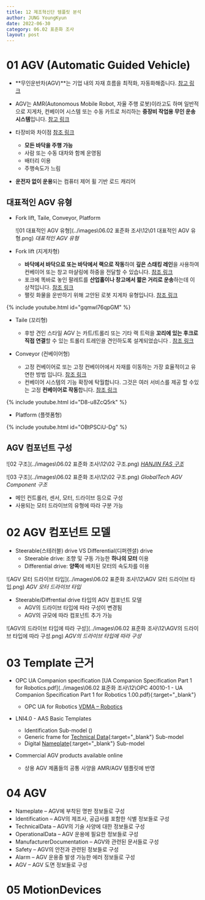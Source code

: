```yaml
---
title: 12 제조혁신단 템플릿 분석
author: JUNG YoungKyun
date: 2022-06-30
category: 06.02 표준화 조사
layout: post
---
```


# 01 AGV (Automatic Guided Vehicle)
- **무인운반차(AGV)**는 기업 내의 자재 흐름을 최적화, 자동화해줍니다. [참고 링크](https://www.ssi-schaefer.com/ko-kr/products/conveying-transport/automated-guided-vehicles)
- AGV는 AMR(Autonomous Mobile Robot, 자율 주행 로봇)이라고도 하며 일반적으로 지게차, 컨베이어 시스템 또는 수동 카트로 처리하는 **중장비 작업용 무인 운송 시스템**입니다. [참고 링크](https://www.rls.si/ko/applications/agv)
- 타장비와 차이점 [참조 링크](https://m.blog.naver.com/PostView.naver?isHttpsRedirect=true&blogId=agvsoft&logNo=221749955029)
    - **모든 바닥을 주행 가능**
    - 사람 또는 수동 대차와 함께 운영됨
    - 배터리 이용
    - 주행속도가 느림

- **운전자 없이 운용**되는 컴퓨터 제어 휠 기반 로드 캐리어
## 대표적인 AGV 유형
-  Fork lift, Taile, Conveyor, Platform

    ![01 대표적인 AGV 유형](../images\06.02 표준화 조사\12\01 대표적인 AGV 유형.png)
    *대표적인 AGV 유형*

- Fork lift (지게차형)
    - **바닥에서 바닥으로 또는 바닥에서 랙으로 작동**하여 **깊은 스태킹 레인**을 사용하여 컨베이어 또는 창고 마샬링에 하중을 전달할 수 있습니다. [참조 링크](https://maxagv.com/automated-guided-vehicle/)
    - 포크에 똑바로 놓인 팔레트를 **산업홀이나 창고에서 짧은 거리로 운송**하는데 이상적입니다. [참조 링크](https://www.asseco-ceit.com/en/agv-systems/forklift-agvs/)
    - 팰릿 화물을 운반하기 위해 고안된 로봇 지게차 유형입니다. [참조 링크](https://www.agvnetwork.com/automatic-forklift-agv)

{% include youtube.html id="gqmwl76qpGM" %}

- Taile (꼬리형)
    - 후방 견인 스타일 AGV 는 카트/트롤리 또는 기타 랙 트럭을 **꼬리에 있는 후크로 직접 연결**할 수 있는 트롤리 트레인을 견인하도록 설계되었습니다 . [참조 링크](https://saintechrobotics.com/product/magnetic-guide-agv-tail-traction-type-tow-multi-trolley-carts/)
    
- Conveyor (컨베이어형)
    - 고정 컨베이어로 또는 고정 컨베이어에서 자재를 이동하는 가장 효율적이고 유연한 방법 입니다. [참조 링크](https://www.agvnetwork.com/unit-load-agv-automated-vehicle)
    - 컨베이어 시스템의 기능 확장에 탁월합니다. 그것은 여러 서비스를 제공 할 수있는 고정 **컨베이어로 작동**합니다. [참조 링크](https://www.rocla-agv.com/en/products/awt-conveyor)
    
{% include youtube.html id="D8-u8ZcQ5rk" %}

- Platform (플렛폼형)

{% include youtube.html id="OBtPSCiU-Dg" %}
            
## AGV 컴포넌트 구성

![02 구조](../images\06.02 표준화 조사\12\02 구조.png)
*[HANJIN FAS 구조](http://hjfas.com/system07)*

![03 구조](../images\06.02 표준화 조사\12\02 구조.png)
*GlobalTech AGV Component 구조*

- 메인 컨트롤러, 센서, 모터, 드라이브 등으로 구성
- 사용되는 모터 드라이브의 유형에 따라 구분 가능

# 02 AGV 컴포넌트 모델
- Steerable(스테러블) drive VS Differential(디퍼렌셜) drive
    - Steerable drive: 조향 및 구동 가능한 **하나의 모터** 이용
    - Differential drive: **양쪽**에 배치된 모터의 속도차를 이용
    
![AGV 모터 드라이브 타입](../images\06.02 표준화 조사\12\AGV 모터 드라이브 타입.png)
*AGV 모터 드라이브 타입*
    
- Steerable/Diffrential drive 타입의 AGV 컴포넌트 모델
    - AGV의 드라이브 타입에 따라 구성이 변경됨
    - AGV의 규모에 따라 컴포넌트 추가 가능

![AGV의 드라이브 타입에 따라 구성](../images\06.02 표준화 조사\12\AGV의 드라이브 타입에 따라 구성.png)
*AGV의 드라이브 타입에 따라 구성*

# 03 Template 근거

- OPC UA Companion specification [UA Companion Specification Part 1 for Robotics.pdf](../images\06.02 표준화 조사\12\OPC 40010-1 - UA Companion Specification Part 1 for Robotics 1.00.pdf){:target="_blank"}
    - OPC UA for Robotics [VDMA – Robotics](https://opcfoundation.org/markets-collaboration/robotics/)

- LNI4.0 - AAS Basic Templates
    - Identification Sub-model ()
    - Generic frame for [Technical Data](https://www.zvei.org/fileadmin/user_upload/Presse_und_Medien/Publikationen/2020/Dezember/Submodel_Templates_of_the_Asset_Administration_Shell/201117_I40_ZVEI_SG2_Submodel_Spec_ZVEI_Technical_Data_Version_1_1.pdf){:target="_blank"} Sub-model 
    - Digital [Nameplate](https://www.zvei.org/fileadmin/user_upload/Presse_und_Medien/Publikationen/2020/Dezember/Submodel_Templates_of_the_Asset_Administration_Shell/Submodel_Templates-Asset_Administration_Shell-ZVEI-digital_nameplate.pdf){:target="_blank"} Sub-model

- Commercial AGV products available online
    - 상용 AGV 제품들의 공통 사양을 AMR/AGV 템플릿에 반영

# 04 AGV
- Nameplate – AGV에 부착된 명판 정보들로 구성
- Identification – AGV의 제조사, 공급사를 포함한 식별 정보들로 구성
- TechnicalData – AGV의 기술 사양에 대한 정보들로 구성
- OperationalData – AGV 운용에 필요한 정보들로 구성
- ManufacturerDocumentation – AGV와 관련된 문서들로 구성
- Safety – AGV의 안전과 관련된 정보들로 구성
- Alarm – AGV 운용중 발생 가능한 에러 정보들로 구성
- AGV – AGV 도면 정보들로 구성

# 05 MotionDevices 